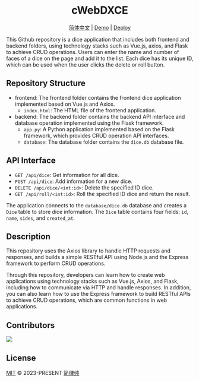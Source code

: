 <h1 align="center">
    cWebDXCE
</h1>

<p align="center">
  <a href="/README_zh.md">简体中文</a> |
  <a href="">Demo</a> |
  <a href="https://vercel.com/new/clone?repository-url=https://github.com/HsiangNianian/cWebDXCE" target="_blank">Deploy</a>
</p>

This Github repository is a dice application that includes both frontend and backend folders, using technology stacks such as Vue.js, axios, and Flask to achieve CRUD operations. Users can enter the name and number of faces of a dice on the page and add it to the list. Each dice has its unique ID, which can be used when the user clicks the delete or roll button.

Repository Structure
-------

- frontend: The frontend folder contains the frontend dice application implemented based on Vue.js and Axios.
  - `index.html`: The HTML file of the frontend application.
- backend: The backend folder contains the backend API interface and database operation implemented using the Flask framework.
  - `app.py`: A Python application implemented based on the Flask framework, which provides CRUD operation API interfaces.
  - `database`: The database folder contains the `dice.db` database file.

API Interface
--------

- `GET /api/dice`: Get information for all dice.
- `POST /api/dice`: Add information for a new dice.
- `DELETE /api/dice/<int:id>`: Delete the specified ID dice.
- `GET /api/roll/<int:id>`: Roll the specified ID dice and return the result.

The application connects to the `database/dice.db` database and creates a `Dice` table to store dice information. The `Dice` table contains four fields: `id`, `name`, `sides`, and `created_at`.

Description
----

This repository uses the Axios library to handle HTTP requests and responses, and builds a simple RESTful API using Node.js and the Express framework to perform CRUD operations.

Through this repository, developers can learn how to create web applications using technology stacks such as Vue.js, Axios, and Flask, including how to communicate via HTTP and handle responses. In addition, you can also learn how to use the Express framework to build RESTful APIs to achieve CRUD operations, which are common functions in web applications.

Contributors
-----

<a href="https://github.com/HsiangNianian/cWebDXCE/graphs/contributors">
  <img src="https://contrib.rocks/image?repo=HsiangNianian/cWebDXCE" />
</a>

License
-------

[MIT](https://github.com/HsiangNianian/cWebDXCE/blob/main/LICENSE) © 2023-PRESENT [简律纯](https://github.com/HsiangNianian)